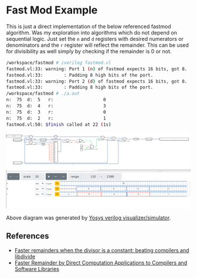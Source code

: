 # Fast Mod Example

This is just a direct implementation of the below referenced fastmod algorithm. Was my exploration into algorithms which
do not depend on sequential logic. Just set the `n` and `d` registers with desired numerators or denominators and the
`r` register will reflect the remainder. This can be used for divisibility as well simply by checking if the remainder
is 0 or not.

```bash
/workspace/fastmod # iverilog fastmod.vl
fastmod.vl:33: warning: Port 1 (n) of fastmod expects 16 bits, got 8.
fastmod.vl:33:        : Padding 8 high bits of the port.
fastmod.vl:33: warning: Port 2 (d) of fastmod expects 16 bits, got 8.
fastmod.vl:33:        : Padding 8 high bits of the port.
/workspace/fastmod # ./a.out
n:  75  d:  5   r:                   0
n:  75  d:  4   r:                   3
n:  75  d:  3   r:                   0
n:  75  d:  2   r:                   1
fastmod.vl:50: $finish called at 22 (1s)
```

![](fastmod-diagram.png)
![](fastmod-trace.png)

Above diagram was generated by [Yosys verilog visualizer/simulator](http://digitaljs.tilk.eu/#82fff906770385b49a913fd660751099144ee88e96ab31c30871b0e0f5764596).

## References

- [Faster remainders when the divisor is a constant: beating compilers and libdivide](https://lemire.me/blog/2019/02/08/faster-remainders-when-the-divisor-is-a-constant-beating-compilers-and-libdivide/)
- [Faster Remainder by Direct Computation Applications to Compilers and Software Libraries](https://arxiv.org/pdf/1902.01961.pdf)
